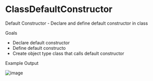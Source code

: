 # ClassDefaultConstructor
Default Constructor - Declare and define default constructor in class


Goals
- Declare default constructor
- Define default constructo
- Create object type class that calls default constructor


Example Output

![image](https://user-images.githubusercontent.com/97081479/166868259-7cacd175-ceef-47b0-b90b-72ad2c41db9e.png)

